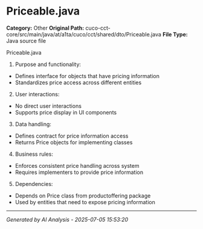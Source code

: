 # Priceable.java

**Category:** Other
**Original Path:** cuco-cct-core/src/main/java/at/a1ta/cuco/cct/shared/dto/Priceable.java
**File Type:** Java source file

Priceable.java
1. Purpose and functionality:
- Defines interface for objects that have pricing information
- Standardizes price access across different entities

2. User interactions:
- No direct user interactions
- Supports price display in UI components

3. Data handling:
- Defines contract for price information access
- Returns Price objects for implementing classes

4. Business rules:
- Enforces consistent price handling across system
- Requires implementers to provide price information

5. Dependencies:
- Depends on Price class from productoffering package
- Used by entities that need to expose pricing information

---
*Generated by AI Analysis - 2025-07-05 15:53:20*
